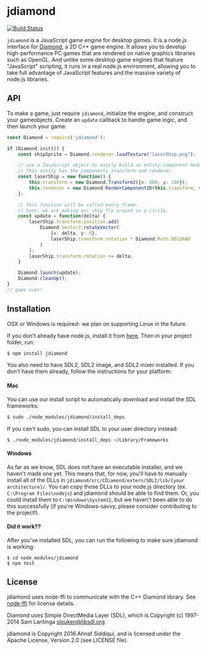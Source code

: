 # jdiamond
[![Build Status](https://travis-ci.org/polymergames/jdiamond.svg?branch=master)](https://travis-ci.org/polymergames/jdiamond)

`jdiamond` is a JavaScript game engine for desktop games. It is a node.js interface for [Diamond](https://github.com/polymergames/Diamond), a 2D C++ game engine. It allows you to develop high-performance PC games that are rendered on native graphics libraries such as OpenGL. And unlike some desktop game engines that feature "JavaScript" scripting, it runs in a real node.js environment, allowing you to take full advantage of JavaScript features and the massive variety of node.js libraries.

## API

To make a game, just require `jdiamond`, initialize the engine, and construct your gameobjects. Create an `update` callback to handle game logic, and then launch your game.

``` js
const Diamond = require('jdiamond');

if (Diamond.init()) {
    const shipSprite = Diamond.renderer.loadTexture("laserShip.png");

    // use a JavaScript object to easily build an entity-component model.
    // this entity has the components transform and renderer.
    const laserShip = new function() {
        this.transform = new Diamond.Transform2({x: 600, y: 100});
        this.renderer = new Diamond.RenderComponent2D(this.transform, shipSprite);
    };

    // this function will be called every frame.
    // here, we are making our ship fly around in a circle.
    const update = function(delta) {
        laserShip.transform.position.add(
            Diamond.Vector2.rotateVector(
                {x: delta, y: 0},
                laserShip.transform.rotation * Diamond.Math.DEG2RAD
            )
        );
        laserShip.transform.rotation += delta;
    }

    Diamond.launch(update);
    Diamond.cleanUp();
}
// game over!
```

## Installation

OSX or Windows is required- we plan on supporting Linux in the future.

If you don't already have node.js, install it from [here](https://nodejs.org/en/).
Then in your project folder, run:

``` bash
$ npm install jdiamond
```

You also need to have SDL2, SDL2 image, and SDL2 mixer installed. If you don't have them already, follow the instructions for your platform:

#### Mac

You can use our install script to automatically download and install the SDL frameworks:

``` bash
$ sudo ./node_modules/jdiamond/install_deps
```

If you can't sudo, you can install SDL to your user directory instead:

```
$ ./node_modules/jdiamond/install_deps ~/Library/Frameworks
```

#### Windows

As far as we know, SDL does not have an executable installer, and we haven't made one yet. This means that, for now, you'll have to manually install all of the DLLs in `jdiamond/src/CDiamond/extern/SDL2/lib/[your architecture]/`. You can copy those DLLs to your node.js directory (ex. `C:\Program Files\nodejs`) and jdiamond should be able to find them. Or, you could install them to `C:\Windows\System32`, but we haven't been able to do this successfully (if you're Windows-savvy, please consider contributing to the project!).

#### Did it work??

After you've installed SDL, you can run the following to make sure jdiamond is working:

```
$ cd node_modules/jdiamond
$ npm test
```

License
-------

jdiamond uses node-ffi to communicate with the C++ Diamond library. See [node-ffi](https://github.com/node-ffi/node-ffi) for license details.

Diamond uses Simple DirectMedia Layer (SDL), which is Copyright (c) 1997-2014 Sam Lantinga <slouken@libsdl.org>.

jdiamond is Copyright 2016 Ahnaf Siddiqui, and is licensed under the Apache License, Version 2.0 (see LICENSE file).

